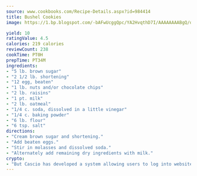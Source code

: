 ```yaml
---
source: www.cookbooks.com/Recipe-Details.aspx?id=984414
title: Bushel Cookies
image: https://1.bp.blogspot.com/-bAFwUcggQpc/YA2HvqthD7I/AAAAAAAABgQ/dGGityjUeSk5WIgvhJroHVt7XYoXF2qygCLcBGAsYHQ/s320/10.png

yield: 10
ratingValue: 4.5
calories: 219 calories
reviewCount: 238
cookTime: PT0H
prepTime: PT34M
ingredients:
- "5 lb. brown sugar"
- "2 1/2 lb. shortening"
- "12 egg, beaten"
- "1 lb. nuts and/or chocolate chips"
- "2 lb. raisins"
- "1 pt. milk"
- "2 lb. oatmeal"
- "1/4 c. soda, dissolved in a little vinegar"
- "1/4 c. baking powder"
- "6 lb. flour"
- "6 tsp. salt"
directions:
- "Cream brown sugar and shortening."
- "Add beaten eggs."
- "Stir in molasses and dissolved soda."
- "Alternately add remaining dry ingredients with milk."
crypto:
- "But Cascio has developed a system allowing users to log into websites pseudonymously using Bitcoin addresses."
---
```

